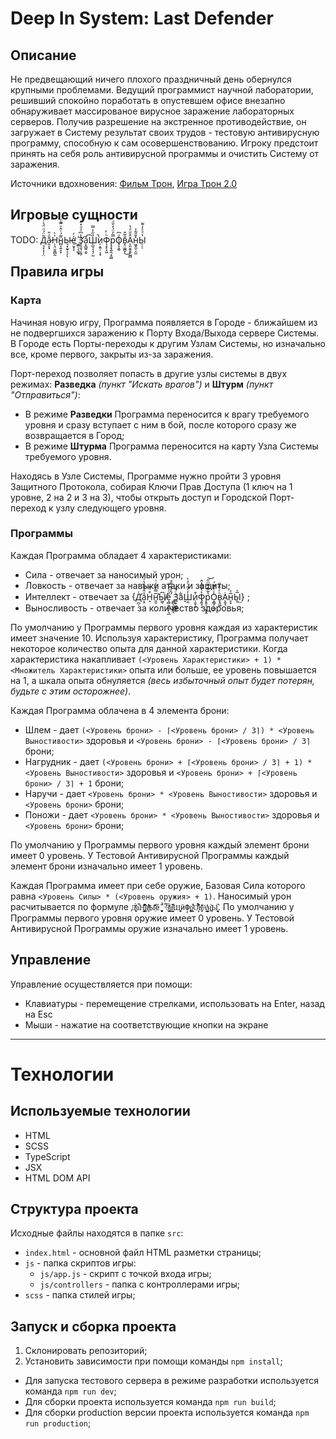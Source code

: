 # Deep In System: Last Defender

## Описание

Не предвещающий ничего плохого праздничный день обернулся крупными проблемами. Ведущий программист научной лаборатории, решивший спокойно поработать в опустевшем офисе внезапно обнаруживает массированое вирусное заражение лабораторных серверов. Получив разрешение на экстренное противодействие, он загружает в Систему результат своих трудов - тестовую антивирусную программу, способную к сам осовершенствованию. Игроку предстоит принять на себя роль антивирусной программы и очистить Систему от заражения.

Источники вдохновения:
[Фильм Трон](https://ru.wikipedia.org/wiki/Трон_(фильм)),
[Игра Трон 2.0](https://ru.wikipedia.org/wiki/Tron_2.0)

## Игровые сущности

TODO: Д̘͓͔̩̩̤͂̈́ͩ̈́͐͗͝а̷̯͎͓̐̇̎Н̩͉̤̱͈̻̰̍̀н̻͔͍̞̞͌́ͭ̂ͧ̿ͩͅЫ̵͉͙̰̟͎̗ͅе̠̮̟̞͐ͤ ҉̫̻̖͉͚͓З̛̹̘̱͉͎̼̦̾͆ͣͩ̽ͪа͎̱̺͍̗̬̌͡Ш̖̲͉͎̘̜̰̉̋̾̿̚͘и̠͔͍̦͕͙Ф̖̝̙̝͖ͪ̓р̧̟͍̭͔̠̳̿̓̈́̒̆ͩО̥͎̭͈ͯ͆ͅͅͅв͓̤͚̪̟̐̃̂͜А̨͈̮͍̭̩̰̻̑̆̆ͩ̔н͖͓̼̠̯̼̽̄̑͂̾Ы̠̠̠̔ͣͤ̓͌

## Правила игры

### Карта

Начиная новую игру, Программа появляется в Городе - ближайшем из не подвергшихся заражению к Порту Входа/Выхода сервере Системы.
В Городе есть Порты-переходы к другим Узлам Системы, но изначально все, кроме первого, закрыты из-за заражения.

Порт-переход позволяет попасть в другие узлы системы в двух режимах: **Разведка** _(пункт "Искать врагов")_ и **Штурм** _(пункт "Отправиться")_:
- В режиме **Разведки** Программа переносится к врагу требуемого уровня и сразу вступает с ним в бой, после которого сразу же возвращается в Город;
- В режиме **Штурма** Программа переносится на карту Узла Системы требуемого уровня.

Находясь в Узле Системы, Программе нужно пройти 3 уровня Защитного Протокола, собирая Ключи Прав Доступа (1 ключ на 1 уровне, 2 на 2 и 3 на 3), чтобы открыть доступ и Городской Порт-переход к узлу следующего уровня. 

### Программы

Каждая Программа обладает 4 характеристиками:
- Сила - отвечает за наносимый урон;
- Ловкость - отвечает за навыки атаки и защиты;
- Интеллект - отвечает за {Д̛̪̩͑а͔̠̾̂́̐̏̔ͮН̝͒ͦ͊н̛͈̱̅̿̉̎͑ͭЫ̸͖̖͆е̧̻̱̘̪̹͉̲̎ͨ͗̉ͦ ̭̻̦̺̞͇͉́̂ͣ͊ͨ̄̊З̻͙͖̻͍̟ͨ͋̚ͅа̬͋Ш̣̯̓̓̋ͭͣ̀и̜͈̘̭̍̄Ф̡͍̘͔͐̔͂͆̓̂р͈̜̜͈͉̭̔͂͌̿ͫ̋͝ͅО͙͇̗̣̲͈̾̓̑͊́в̞̭͚ͪͯ̈́ͩͅА̨͍̘̇н̞͓̅ͤЫ̱̅̍͟} ;
- Выносливость - отвечает за количество здоровья;

По умолчанию у Программы первого уровня каждая из характеристик имеет значение 10. Используя характеристику, Программа получает некоторое количество опыта для данной характеристики. Когда характеристика накапливает `(<Уровень Характеристики> + 1) * <Множитель Характеристики>` опыта или больше, ее уровень повышается на 1, а шкала опыта обнуляется _(весь избыточный опыт будет потерян, будьте с этим осторожнее)_.

Каждая Программа облачена в 4 элемента брони:
- Шлем - дает `(<Уровень брони> - ⌈<Уровень брони> / 3⌉) * <Уровень Выностивости>` здоровья и `<Уровень брони> - ⌈<Уровень брони> / 3⌉` брони;
- Нагрудник - дает `(<Уровень брони> + ⌈<Уровень брони> / 3⌉ + 1) * <Уровень Выностивости>` здоровья и `<Уровень брони> + ⌈<Уровень брони> / 3⌉ + 1` брони;
- Наручи - дает `<Уровень брони> * <Уровень Выностивости>` здоровья и `<Уровень брони>` брони;
- Поножи - дает `<Уровень брони> * <Уровень Выностивости>` здоровья и `<Уровень брони>` брони;

По умолчанию у Программы первого уровня каждый элемент брони имеет 0 уровень. У Тестовой Антивирусной Программы каждый элемент брони изначально имеет 1 уровень.

Каждая Программа имеет при себе оружие, Базовая Сила которого равна `<Уровень Силы> * (<Уровень оружия> + 1)`. Наносимый урон расчитывается по формуле `Д͎̱ͭͭ̈́̕ͅа̉͋Н̡̳̖̹̣̲͉̌̃͆̌̐̾͂нͭ͐̂ͦ͛҉͕̜Ы̩̂̽̋͗ӗ̺̥̮̬̈̆̚ ̿ͩЗ͓͇̜̲̽ͯ́а͖͉͖̝ͭ̑͆Ш̧̼͍ӥ̘̣Ф̦̺̬р̎͋͏͈̘О̦͔͊͋̈́͒̀̀ͅв͓̣̟̊̈ͩ̋А̠͇̦̮̖͔ͯ̔̓н͉̪͂Ы̮̠͉̻̯͉̜̚`. По умолчанию у Программы первого уровня оружие имеет 0 уровень. У Тестовой Антивирусной Программы оружие изначально имеет 1 уровень.
## Управление

Управление осуществляется при помощи:
- Клавиатуры - перемещение стрелками, использовать на Enter, назад на Esc
- Мыши - нажатие на соответствующие кнопки на экране

----------------

# Технологии

## Используемые технологии

* HTML
* SCSS
* TypeScript
* JSX
* HTML DOM API

## Структура проекта

Исходные файлы находятся в папке `src`:
- `index.html` - основной файл HTML разметки страницы;
- `js` - папка скриптов игры:
  - `js/app.js` - скрипт с точкой входа игры;
  - `js/controllers` - папка с контроллерами игры;
- `scss` - папка стилей игры;

## Запуск и сборка проекта

1. Склонировать репозиторий;
2. Установить зависимости при помощи команды `npm install`;

- Для запуска тестового сервера в режиме разработки используется команда `npm run dev`;
- Для сборки проекта используется команда `npm run build`;
- Для сборки production версии проекта используется команда `npm run production`;